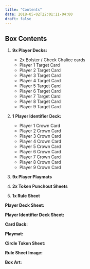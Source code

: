 ```yaml
---
title: "Contents"
date: 2018-05-02T22:01:11-04:00
draft: false
---
```


## Box Contents

1. **9x Player Decks:**
    * 2x Bolster / Check Chalice cards
    * Player 1 Target Card
    * Player 2 Target Card
    * Player 3 Target Card
    * Player 4 Target Card
    * Player 5 Target Card
    * Player 6 Target Card
    * Player 7 Target Card
    * Player 8 Target Card
    * Player 9 Target Card

2. **1 Player Identifier Deck:**
    * Player 1 Crown Card
    * Player 2 Crown Card
    * Player 3 Crown Card
    * Player 4 Crown Card
    * Player 5 Crown Card
    * Player 6 Crown Card
    * Player 7 Crown Card
    * Player 8 Crown Card
    * Player 9 Crown Card
3. **9x Player Playmats**
4. **2x Token Punchout Sheets**
5. **1x Rule Sheet**


**Player Deck Sheet:** 

**Player Identifier Deck Sheet:** 

**Card Back:** 

**Playmat:** 

**Circle Token Sheet:** 

**Rule Sheet Image:**

**Box Art:** 
